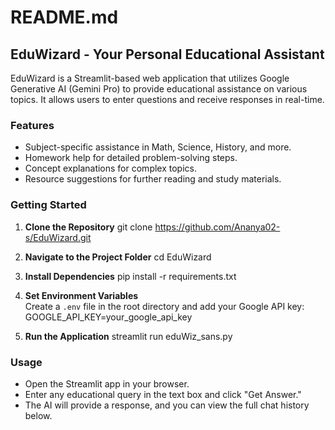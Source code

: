 # README.md

## EduWizard - Your Personal Educational Assistant

EduWizard is a Streamlit-based web application that utilizes Google Generative AI (Gemini Pro) to provide educational assistance on various topics. 
It allows users to enter questions and receive responses in real-time.

### Features

- Subject-specific assistance in Math, Science, History, and more.
- Homework help for detailed problem-solving steps.
- Concept explanations for complex topics.
- Resource suggestions for further reading and study materials.

### Getting Started

1. **Clone the Repository**
git clone https://github.com/Ananya02-s/EduWizard.git


2. **Navigate to the Project Folder**
cd EduWizard


3. **Install Dependencies**
pip install -r requirements.txt


4. **Set Environment Variables**  
Create a `.env` file in the root directory and add your Google API key:
GOOGLE_API_KEY=your_google_api_key


5. **Run the Application**
streamlit run eduWiz_sans.py


### Usage

- Open the Streamlit app in your browser.
- Enter any educational query in the text box and click "Get Answer."
- The AI will provide a response, and you can view the full chat history below.
